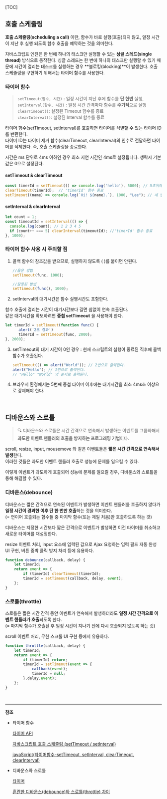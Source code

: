 [TOC]

## 호출 스케줄링

**호출 스케줄링(scheduling a call)** 이란, 함수가 바로 실행(호출)되지 않고, 일정 시간이 지난 후 실행 되도록 함수 호출을 예약하는 것을 의미한다.

자바스크립트 엔진은 한 번에 하나의 태스크만 실행할 수 있는 **싱글 스레드(single thread)** 방식으로 동작한다. 싱글 스레드는 한 번에 하나의 태스크만 실행할 수 있기 때문에 시간이 걸리는 태스크를 실행하는 경우 **블로킹(blocking)**이 발생한다. 호출 스케줄링을 구현하기 위해서는 타이머 함수를 사용한다.

### 타이머 함수

> `setTimeout(함수, 시간)` : 일정 시간이 지난 후에 함수를 **단 한번** 실행,   
> `setInterval(함수, 시간)` : 일정 시간 간격마다 함수를 **주기적**으로 실행  
> `clearTimeout()`: 설정된 Timeout 함수를 종료  
> `clearInterval()`: 설정된 Interval 함수를 종료

타이머 함수(setTimeout, setInterval)를 호출하면 타이머를 식별할 수 있는 타이머 ID를 반환한다.   
타이머 ID는 타이머 제거 함수(clearTimeout, clearInterval)의 인수로 전달하면 타이머를 삭제한다. 즉, 호출 스케줄링을 종료한다.

시간은 ms 단위로 4ms 이하인 경우 최소 지연 시간인 4ms로 설정됩니다. 생략시 기본값은 0으로 설정된다.

#### setTimeout & clearTimeout

```js
const timerId = setTimeout(() => console.log('hello'), 5000); // 5초뒤에 'hello'
clearTimeout(timerId);  // 'timerId' 함수 종료
setTimeout((name) => console.log(`Hi! ${name}.`), 1000, "Lee"); // 세 번째 인수로 문자열 'Lee' 전달
```

#### setInterval & clearInterval

```js
let count = 1;
const timeoutId = setInterval(() => {
  console.log(count); // 1 2 3 4 5
  if (count++ === 5) clearInterval(timeoutId); //'timerId' 함수 종료
}, 1000);
```

### 타이머 함수 사용 시 주의할 점

1. 콜백 함수의 참조값을 받으므로, 실행하지 않도록 ( )를 붙이면 안된다.

   ```js
   //옳은 방법
   setTimeout(func, 1000);
   
   //잘못된 방법
   setTimeout(func(), 1000);
   ```

2.  setInterval의 대기시간은 함수 실행시간도 포함한다.

   함수 호출에 걸리는 시간이 대기시간보다 길면 쉼없이 연속 호출된다.  
   같은 대기시간을 확보하려면 **중첩 setTimeout** 을 사용해야 한다.

   ```js
   let timerId = setTimeout(function func() {
         alert('2초 경과')
         timerId = setTimeout(func, 2000);
   }, 2000);
   ```

3. setTimeout의 대기 시간이 0인 경우 : 현재 스크립트의 실행이 종료된 직후에 콜백 함수가 호출된다.

   ```js
   setTimeout(() => alert("World")); // 2번으로 출력된다.
   alert("Hello"); // 1번으로 출력된다.
   // "Hello" "World" 의 순서로 출력된다.
   ```

4. 브라우저 환경에서는 5번째 중첩 타이머 이후에는 대기시간을 최소 4ms초 이상으로 강제해야 한다.

<br>

## 디바운스와 스로틀

> 🔍 디바운스와 스로틀은 시간 간격으로 연속해서 발생하는 이벤트를 그룹화해서 **과도한 이벤트 핸들러의 호출을 방지하는 프로그래밍 기법**이다.

scroll, resize, input, mousemove 와 같은 이벤트들은 **짧은 시간 간격으로 연속해서 발생**한다.  
이러한 것들은 과도한 이벤트 핸들러 호출로 성능에 문제를 일으킬 수 있다.

이렇게 이벤트가 과도하게 호출되어 성능에 문제를 일으킬 경우, 디바운스와 스로틀을 통해 해결할 수 있다.

### 디바운스(debounce)

디바운스는 짧은 간격으로 연속된 이벤트가 발생하면 이벤트 핸들러를 호출하지 않다가 **일정 시간이 경과한 이후 단 한 번만 호출**하는 것을 의미한다.  
(= 연이어 호출되는 함수들 중 마지막 함수(또는 제일 처음)만 호출하도록 하는 것)

디바운스는 지정한 시간보다 짧은 간격으로 이벤트가 발생하면 이전 타이머를 취소하고 새로운 타이머를 재설정한다.

resize 이벤트 처리, input 요소에 입력된 값으로 Ajax 요청하는 입력 필드 자동 완성 UI 구현, 버튼 중박 클릭 방지 처리 등에 유용하다.

```js
function debounce(callback, delay) {
    let timerId;
    return event => {
    	if (timerId) clearTimeout(timerId);
        timerId = setTimeout(callback, delay, event);
    };
}
```

### 스로틀(throttle)

스로틀은 짧은 시간 간격 동안 이벤트가 연속해서 발생하더라도 **일정 시간 간격으로 이벤트 핸들러가 호출**되도록 한다.  
(= 마지막 함수가 호출된 후 일정 시간이 지나기 전에 다시 호출되지 않도록 하는 것)

 scroll 이벤트 처리, 무한 스크롤 UI 구현 등에서 유용하다.

```js
function throttle(callback, delay) {
    let timerId;
    return event => {
    	if (timerId) return;
        timerId = setTimeout(event => {
            callback(event);
            timerId = null;
        },delay,event);
    };
}
```

<br>

---

**참조**

- 타이머 함수

  [타이머 API](https://velog.io/@cjy0029/%ED%83%80%EC%9D%B4%EB%A8%B8-API)

  [자바스크립트 호출 스케줄링 (setTimeout / setInterval)](https://peach-milk.tistory.com/entry/%EC%9E%90%EB%B0%94%EC%8A%A4%ED%81%AC%EB%A6%BD%ED%8A%B8-%ED%98%B8%EC%B6%9C-%EC%8A%A4%EC%BC%80%EC%A4%84%EB%A7%81-setTimeout-setInterval)

  [javaScript(타이머함수-setTimeout, setInterval, clearTimeout, clearInterval)](https://velog.io/@seven2649/javaScript%ED%83%80%EC%9D%B4%EB%A8%B8%ED%95%A8%EC%88%98-setTimeout-setInterval-clearTimeout-clearInterval)

- 디바운스와 스로틀

  [타이머](https://velog.io/@kim98111/%ED%83%80%EC%9D%B4%EB%A8%B8)

  [혼란한 디바운스(debounce)와 스로틀(throttle) 차이](https://velog.io/@sunhwa508/%ED%98%BC%EB%9E%80%ED%95%9C-%EB%94%94%EB%B0%94%EC%9A%B4%EC%8A%A4debounce%EC%99%80-%EC%8A%A4%EB%A1%9C%ED%8B%80throttle-%EC%B0%A8%EC%9D%B4)

